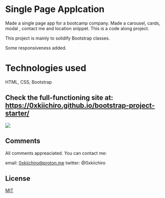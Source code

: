 # Single Page Applcation

Made a single page app for a bootcamp company. Made a carousel, cards, modal , contact me and location snippet. This is a code along project.

This project is mainly to solidify Bootstrap classes.

Some responsiveness added.

# Technologies used

HTML, CSS, Bootstrap

## Check the full-functioning site at: https://0xkiichiro.github.io/bootstrap-project-starter/

![](https://github.com/0xkiichiro/bootstrap-project/blob/master/Animation.gif)

## Comments

All comments appreaciated. You can contact me:

email: 0xkiichiro@proton.me
twitter: @0xkiichiro

## License

[MIT](https://choosealicense.com/licenses/mit/)
